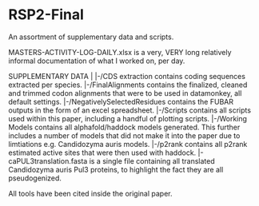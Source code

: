 # RSP2-Final
An assortment of supplementary data and scripts.

MASTERS-ACTIVITY-LOG-DAILY.xlsx is a very, VERY long relatively informal documentation of what I worked on, per day. 

SUPPLEMENTARY DATA
|
|-/CDS extraction contains coding sequences extracted per species.
|-/FinalAlignments contains the finalized, cleaned and trimmed codon alignments that were to be used in datamonkey, all default settings.
|-/NegativelySelectedResidues contains the FUBAR outputs in the form of an excel spreadsheet.
|-/Scripts contains all scripts used within this paper, including a handful of plotting scripts.
|-/Working Models contains all alphafold/haddock models generated. This further includes a number of models that did not make it into the paper due to limtiations e.g. Candidozyma auris models.
|-/p2rank contains all p2rank estimated active sites that were then used with haddock.
|-caPUL3translation.fasta is a single file containing all translated Candidozyma auris Pul3 proteins, to highlight the fact they are all pseudogenized.

All tools have been cited inside the original paper.

